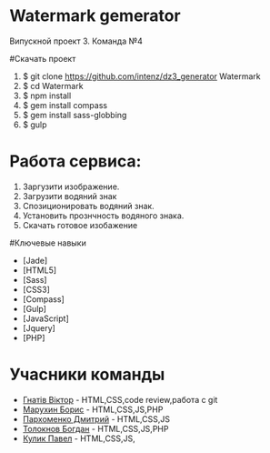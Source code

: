 # Watermark gemerator
Випускной проект 3.
Команда №4

#Скачать проект
1. $ git clone https://github.com/intenz/dz3_generator Watermark
2. $ cd Watermark
3. $ npm install
4. $ gem install compass
5. $ gem install sass-globbing
6. $ gulp

# Работа сервиса:
1. Заргузити изображение.
2. Загрузити водяний знак
3. Спозиционировать водяний знак.
4. Установить прознчность водяного знака.
5. Скачать готовое изобажение

#Ключевые навыки
* [Jade]
* [HTML5]
* [Sass]
* [CSS3]
* [Compass]
* [Gulp]
* [JavaScript]
* [Jquery]
* [PHP]

# Учасники команды
* [Гнатів Віктор](http://vk.com/id233750047) - HTML,CSS,code review,работа с git
* [Марухин Борис](http://vk.com/delfinchick) - HTML,CSS,JS,PHP
* [Пархоменко Дмитрий](http://vk.com/id6265970) - HTML,CSS,JS
* [Толокнов Богдан](http://vk.com/id22864915) - HTML,CSS,JS,PHP
* [Кулик Павел](http://vk.com/youcantouchthesky) - HTML,CSS,JS,